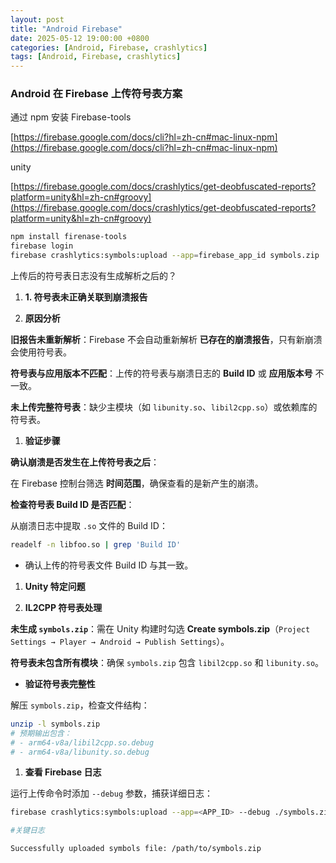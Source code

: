 ```yaml
---
layout: post
title: "Android Firebase"
date: 2025-05-12 19:00:00 +0800
categories: [Android, Firebase, crashlytics]
tags: [Android, Firebase, crashlytics]
---
```


### Android 在 Firebase 上传符号表方案
通过 npm 安装 Firebase-tools

[https://firebase.google.com/docs/cli?hl=zh-cn#mac-linux-npm](https://firebase.google.com/docs/cli?hl=zh-cn#mac-linux-npm)

unity

[https://firebase.google.com/docs/crashlytics/get-deobfuscated-reports?platform=unity&hl=zh-cn#groovy](https://firebase.google.com/docs/crashlytics/get-deobfuscated-reports?platform=unity&hl=zh-cn#groovy)



```bash
npm install firenase-tools
firebase login
firebase crashlytics:symbols:upload --app=firebase_app_id symbols.zip
```


上传后的符号表日志没有生成解析之后的？

1. **1\. 符号表未正确关联到崩溃报告**

1. **原因分析**

**旧报告未重新解析**：Firebase 不会自动重新解析 **已存在的崩溃报告**，只有新崩溃会使用符号表。

**符号表与应用版本不匹配**：上传的符号表与崩溃日志的 **Build ID** 或 **应用版本号** 不一致。

**未上传完整符号表**：缺少主模块（如 `libunity.so`、`libil2cpp.so`）或依赖库的符号表。

1. **验证步骤**

**确认崩溃是否发生在上传符号表之后**：

在 Firebase 控制台筛选 **时间范围**，确保查看的是新产生的崩溃。

**检查符号表 Build ID 是否匹配**：

从崩溃日志中提取 `.so` 文件的 Build ID：

```bash
readelf -n libfoo.so | grep 'Build ID'
```
* 确认上传的符号表文件 Build ID 与其一致。



1. **Unity 特定问题**

1. **IL2CPP 符号表处理**

**未生成 `symbols.zip`**：需在 Unity 构建时勾选 **Create symbols.zip**（`Project Settings → Player → Android → Publish Settings`）。

**符号表未包含所有模块**：确保 `symbols.zip` 包含 `libil2cpp.so` 和 `libunity.so`。

* **验证符号表完整性**

解压 `symbols.zip`，检查文件结构：

```bash
unzip -l symbols.zip
# 预期输出包含：
# - arm64-v8a/libil2cpp.so.debug
# - arm64-v8a/libunity.so.debug
```


1. **查看 Firebase 日志**

运行上传命令时添加 `--debug` 参数，捕获详细日志：

```bash
firebase crashlytics:symbols:upload --app=<APP_ID> --debug ./symbols.zip

#关键日志

Successfully uploaded symbols file: /path/to/symbols.zip
```

